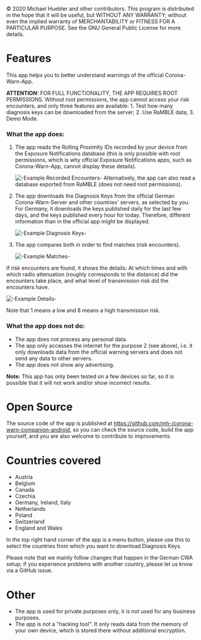 © 2020  Michael Huebler and other contributors.
This program is distributed in the hope that it will be useful, but WITHOUT ANY WARRANTY; without even the implied warranty of MERCHANTABILITY or FITNESS FOR A PARTICULAR PURPOSE.  See the GNU General Public License for more details.

# Features
This app helps you to better understand warnings of the official Corona-Warn-App.

**ATTENTION:** FOR FULL FUNCTIONALITY, THE APP REQUIRES ROOT PERMISSIONS. Without root permissions, the app cannot access your risk encounters, and only three features are available: 1. Test how many diagnosis keys can be downloaded from the server; 2. Use RaMBLE data; 3. Demo Mode.

### What the app does:
1. The app reads the Rolling Proximity IDs recorded by your device from the Exposure Notifications database (this is only possible with root permissions, which is why official Exposure Notifications apps, such as Corona-Warn-App, cannot display these details).

   ![-Example Recorded Encounters-](file:///android_asset/rpis_en.png)
   Alternatively, the app can also read a database exported from RaMBLE (does not need root permissions).

2. The app downloads the Diagnosis Keys from the official German Corona-Warn-Server and other countries' servers, as selected by you. For Germany, it downloads the keys published daily for the last few days, and the keys published every hour for today. Therefore, different information than in the official app might be displayed.

   ![-Example Diagnosis Keys-](file:///android_asset/dks_en.png)

3. The app compares both in order to find matches (risk encounters).

   ![-Example Matches-](file:///android_asset/matches_en.png)

If risk encounters are found, it shows the details:
At which times and with which radio attenuation (roughly corresponds to the distance) did the encounters take place, and what level of transmission risk did the encounters have.

![-Example Details-](file:///android_asset/details_en.png)

Note that 1 means a low and 8 means a high transmission risk.

### What the app does not do:
- The app does not process any personal data.
- The app only accesses the internet for the purpose 2 (see above), i.e. it only downloads data from the official warning servers and does not send any data to other servers.
- The app does not show any advertising.

**Note:** This app has only been tested on a few devices so far, so it is possible that it will not work and/or show incorrect results.

# Open Source
The source code of the app is published at https://github.com/mh-/corona-warn-companion-android, so you can check the source code, build the app yourself, and you are also welcome to contribute to improvements.

# Countries covered
- Austria
- Belgium
- Canada
- Czechia
- Germany, Ireland, Italy
- Netherlands
- Poland
- Switzerland
- England and Wales

In the top right hand corner of the app is a menu button, please use this to select the countries from which you want to download Diagnosis Keys.

Please note that we mainly follow changes that happen in the German CWA setup; if you experience problems with another country, please let us know via a GitHub issue.

# Other
- The app is used for private purposes only, it is not used for any business purposes.
- The app is not a "hacking tool". It only reads data from the memory of your own device, which is stored there without additional encryption.
